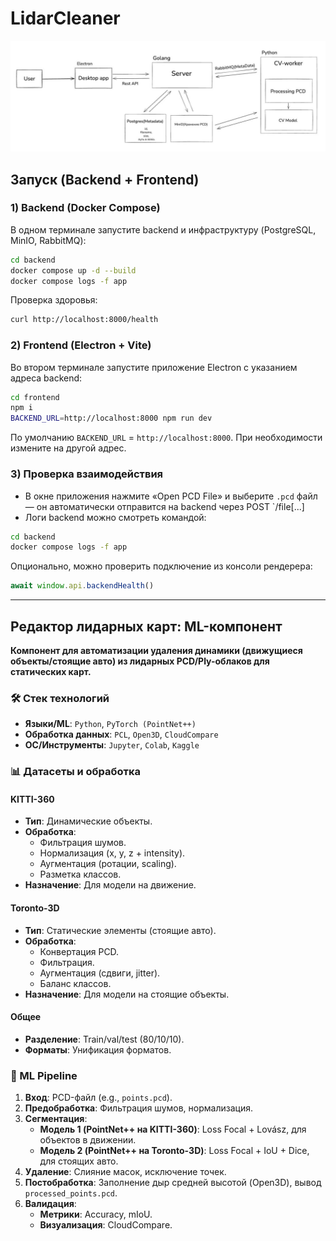# LidarCleaner

![schema](assets/schema.png)

## Запуск (Backend + Frontend)

### 1) Backend (Docker Compose)

В одном терминале запустите backend и инфраструктуру (PostgreSQL, MinIO, RabbitMQ):

```bash
cd backend
docker compose up -d --build
docker compose logs -f app
```

Проверка здоровья:

```bash
curl http://localhost:8000/health
```

### 2) Frontend (Electron + Vite)

Во втором терминале запустите приложение Electron c указанием адреса backend:

```bash
cd frontend
npm i
BACKEND_URL=http://localhost:8000 npm run dev
```

По умолчанию `BACKEND_URL` = `http://localhost:8000`. При необходимости измените на другой адрес.

### 3) Проверка взаимодействия

-   В окне приложения нажмите «Open PCD File» и выберите `.pcd` файл — он автоматически отправится на backend через POST `/file[...]
-   Логи backend можно смотреть командой:

```bash
cd backend
docker compose logs -f app
```

Опционально, можно проверить подключение из консоли рендерера:

```javascript
await window.api.backendHealth()
```

---

## Редактор лидарных карт: ML-компонент

**Компонент для автоматизации удаления динамики (движущиеся объекты/стоящие авто) из лидарных PCD/Ply-облаков для статических карт.**

### 🛠️ Стек технологий

-   **Языки/ML**: `Python`, `PyTorch (PointNet++)`
-   **Обработка данных**: `PCL`, `Open3D`, `CloudCompare`
-   **ОС/Инструменты**: `Jupyter`, `Colab`, `Kaggle`

### 📊 Датасеты и обработка

#### KITTI-360

-   **Тип**: Динамические объекты.
-   **Обработка**:
    -   Фильтрация шумов.
    -   Нормализация (x, y, z + intensity).
    -   Аугментация (ротации, scaling).
    -   Разметка классов.
-   **Назначение**: Для модели на движение.

#### Toronto-3D

-   **Тип**: Статические элементы (стоящие авто).
-   **Обработка**:
    -   Конвертация PCD.
    -   Фильтрация.
    -   Аугментация (сдвиги, jitter).
    -   Баланс классов.
-   **Назначение**: Для модели на стоящие объекты.

#### Общее

-   **Разделение**: Train/val/test (80/10/10).
-   **Форматы**: Унификация форматов.

### 🚀 ML Pipeline

1.  **Вход**: PCD-файл (e.g., `points.pcd`).
2.  **Предобработка**: Фильтрация шумов, нормализация.
3.  **Сегментация**:
    -   **Модель 1 (PointNet++ на KITTI-360)**: Loss Focal + Lovász, для объектов в движении.
    -   **Модель 2 (PointNet++ на Toronto-3D)**: Loss Focal + IoU + Dice, для стоящих авто.
4.  **Удаление**: Слияние масок, исключение точек.
5.  **Постобработка**: Заполнение дыр средней высотой (Open3D), вывод `processed_points.pcd`.
6.  **Валидация**:
    -   **Метрики**: Accuracy, mIoU.
    -   **Визуализация**: CloudCompare.
